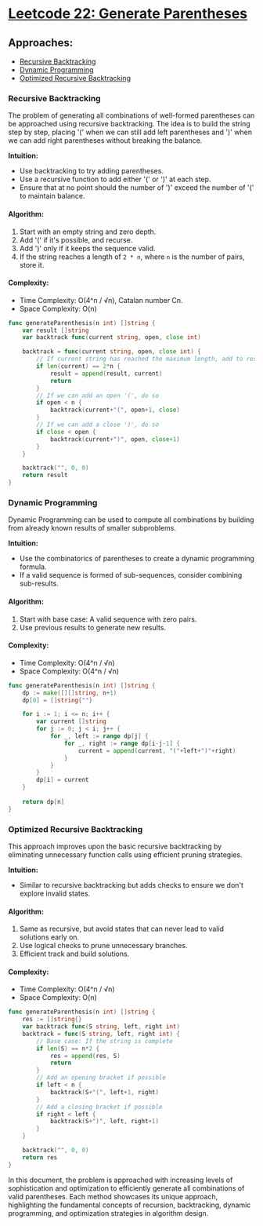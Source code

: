 # [Leetcode 22: Generate Parentheses](https://leetcode.com/problems/generate-parentheses/)

## Approaches:
- [Recursive Backtracking](#recursive-backtracking)
- [Dynamic Programming](#dynamic-programming)
- [Optimized Recursive Backtracking](#optimized-recursive-backtracking)

### Recursive Backtracking

The problem of generating all combinations of well-formed parentheses can be approached using recursive backtracking. The idea is to build the string step by step, placing '(' when we can still add left parentheses and ')' when we can add right parentheses without breaking the balance.

**Intuition:**
- Use backtracking to try adding parentheses.
- Use a recursive function to add either '(' or ')' at each step.
- Ensure that at no point should the number of ')' exceed the number of '(' to maintain balance.

#### Algorithm:
1. Start with an empty string and zero depth.
2. Add '(' if it's possible, and recurse.
3. Add ')' only if it keeps the sequence valid.
4. If the string reaches a length of `2 * n`, where `n` is the number of pairs, store it.

#### Complexity:
- Time Complexity: O(4^n / √n), Catalan number Cn.
- Space Complexity: O(n)

```go
func generateParenthesis(n int) []string {
    var result []string
    var backtrack func(current string, open, close int)

    backtrack = func(current string, open, close int) {
        // If current string has reached the maximum length, add to result
        if len(current) == 2*n {
            result = append(result, current)
            return
        }
        // If we can add an open '(', do so
        if open < n {
            backtrack(current+"(", open+1, close)
        }
        // If we can add a close ')', do so
        if close < open {
            backtrack(current+")", open, close+1)
        }
    }

    backtrack("", 0, 0)
    return result
}
```

### Dynamic Programming

Dynamic Programming can be used to compute all combinations by building from already known results of smaller subproblems.

**Intuition:**
- Use the combinatorics of parentheses to create a dynamic programming formula.
- If a valid sequence is formed of sub-sequences, consider combining sub-results.

#### Algorithm:
1. Start with base case: A valid sequence with zero pairs.
2. Use previous results to generate new results.

#### Complexity:
- Time Complexity: O(4^n / √n)
- Space Complexity: O(4^n / √n)

```go
func generateParenthesis(n int) []string {
    dp := make([][]string, n+1)
    dp[0] = []string{""}

    for i := 1; i <= n; i++ {
        var current []string
        for j := 0; j < i; j++ {
            for _, left := range dp[j] {
                for _, right := range dp[i-j-1] {
                    current = append(current, "("+left+")"+right)
                }
            }
        }
        dp[i] = current
    }
    
    return dp[n]
}
```

### Optimized Recursive Backtracking

This approach improves upon the basic recursive backtracking by eliminating unnecessary function calls using efficient pruning strategies.

**Intuition:**
- Similar to recursive backtracking but adds checks to ensure we don't explore invalid states.

#### Algorithm:
1. Same as recursive, but avoid states that can never lead to valid solutions early on.
2. Use logical checks to prune unnecessary branches.
3. Efficient track and build solutions.

#### Complexity:
- Time Complexity: O(4^n / √n)
- Space Complexity: O(n)

```go
func generateParenthesis(n int) []string {
    res := []string{}
    var backtrack func(S string, left, right int)
    backtrack = func(S string, left, right int) {
        // Base case: If the string is complete
        if len(S) == n*2 {
            res = append(res, S)
            return
        }
        // Add an opening bracket if possible
        if left < n {
            backtrack(S+"(", left+1, right)
        }
        // Add a closing bracket if possible
        if right < left {
            backtrack(S+")", left, right+1)
        }
    }

    backtrack("", 0, 0)
    return res
}
```

In this document, the problem is approached with increasing levels of sophistication and optimization to efficiently generate all combinations of valid parentheses. Each method showcases its unique approach, highlighting the fundamental concepts of recursion, backtracking, dynamic programming, and optimization strategies in algorithm design.

